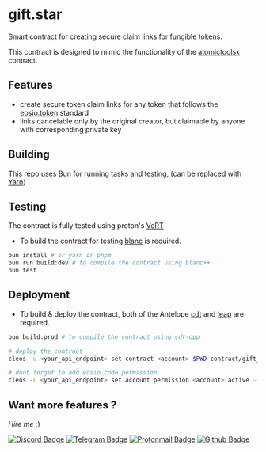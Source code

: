 # gift.star

Smart contract for creating secure claim links for fungible tokens.

This contract is designed to mimic the functionality of the [atomictoolsx](https://waxblock.io/account/atomictoolsx) contract.

## Features

-   create secure token claim links for any token that follows the [eosio.token](https://github.com/AntelopeIO/reference-contracts/blob/main/contracts/eosio.token) standard
-   links cancelable only by the original creator, but claimable by anyone with corresponding private key

## Building

This repo uses [Bun](https://bun.sh/) for running tasks and testing, (can be replaced with [Yarn](https://yarnpkg.com/))

## Testing

The contract is fully tested using proton's [VeRT](https://docs.protonchain.com/contract-sdk/testing.html)

-   To build the contract for testing [blanc](https://github.com/haderech/blanc) is required.

```bash
bun install # or yarn or pnpm
bun run build:dev # to compile the contract using blanc++
bun test
```

## Deployment

-   To build & deploy the contract, both of the Antelope [cdt](https://github.com/AntelopeIO/cdt) and [leap](https://github.com/AntelopeIO/leap) are required.

```bash
bun build:prod # to compile the contract using cdt-cpp

# deploy the contract
cleos -u <your_api_endpoint> set contract <account> $PWD contract/gift_star.wasm contract/gift_star.abi -p <account>@active

# dont forget to add eosio.code permission
cleos -u <your_api_endpoint> set account permission <account> active --add-code
```

## Want more features ?

_Hire me_ ;)

[![Discord Badge](https://img.shields.io/static/v1?message=Discord&label=benjie_wh&style=flat&logo=discord&color=7289da&logoColor=7289da)](https://discordapp.com/users/789556474002014219)
[![Telegram Badge](https://img.shields.io/static/v1?message=Telegram&label=benjie_wh&style=flat&logo=telegram&color=229ED9)](https://t.me/benjie_wh)
[![Protonmail Badge](https://img.shields.io/static/v1?message=Email&label=ProtonMail&style=flat&logo=protonmail&color=6d4aff&logoColor=white)](mailto:benjiewheeler@protonmail.com)
[![Github Badge](https://img.shields.io/static/v1?message=Github&label=benjiewheeler&style=flat&logo=github&color=171515)](https://github.com/benjiewheeler)
